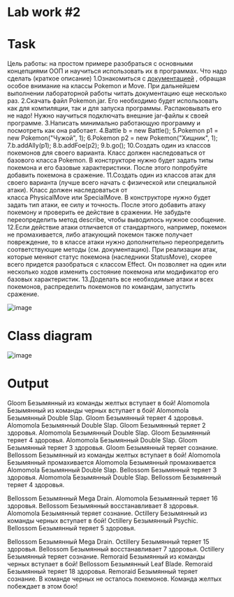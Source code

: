 # Lab work #2

# Task

Цель работы: на простом примере разобраться с основными концепциями ООП и научиться использовать их в программах.
Что надо сделать (краткое описание)
1.Ознакомиться с [документацией](https://se.ifmo.ru/~tony/doc) , обращая особое внимание на классы Pokemon и Move. При дальнейшем выполнении лабораторной работы читать документацию еще несколько раз.
2.Скачать файл Pokemon.jar. Его необходимо будет использовать как для компиляции, так и для запуска программы. Распаковывать его не надо! Нужно научиться подключать внешние jar-файлы к своей программе.
3.Написать минимально работающую программу и посмотреть как она работает.
4.Battle b = new Battle();
5.Pokemon p1 = new Pokemon("Чужой", 1);
6.Pokemon p2 = new Pokemon("Хищник", 1);
7.b.addAlly(p1);
8.b.addFoe(p2);
9.b.go();
10.Создать один из классов покемонов для своего варианта. Класс должен наследоваться от базового класса Pokemon. В конструкторе нужно будет задать типы покемона и его базовые характеристики. После этого попробуйте добавить покемона в сражение.
11.Создать один из классов атак для своего варианта (лучше всего начать с физической или специальной атаки). Класс должен наследоваться от класса PhysicalMove или SpecialMove. В конструкторе нужно будет задать тип атаки, ее силу и точность. После этого добавить атаку покемону и проверить ее действие в сражении. Не забудьте переопределить метод describe, чтобы выводилось нужное сообщение.
12.Если действие атаки отличается от стандартного, например, покемон не промахивается, либо атакующий покемон также получает повреждение, то в классе атаки нужно дополнительно переопределить соответствующие методы (см. документацию). При реализации атак, которые меняют статус покемона (наследники StatusMove), скорее всего придется разобраться с классом Effect. Он позволяет на один или несколько ходов изменить состояние покемона или модификатор его базовых характеристик.
13.Доделать все необходимые атаки и всех покемонов, распределить покемонов по командам, запустить сражение.

![image](https://github.com/BZ6/ProgLab2/assets/85627560/a1a3954c-ed07-4357-96fa-31f130734d45)

# Class diagram

![image](https://github.com/BZ6/ProgLab2/assets/85627560/dc8ca9a0-ca3b-4046-89c0-dff370ed84b3)

# Output

Gloom Безымянный из команды желтых вступает в бой!
Alomomola Безымянный из команды черных вступает в бой!
Alomomola Безымянный Double Slap. 
Gloom Безымянный теряет 4 здоровья.
Alomomola Безымянный Double Slap. 
Gloom Безымянный теряет 2 здоровья.
Alomomola Безымянный Double Slap. 
Gloom Безымянный теряет 4 здоровья.
Alomomola Безымянный Double Slap. 
Gloom Безымянный теряет 3 здоровья.
Gloom Безымянный теряет сознание.
Bellossom Безымянный из команды желтых вступает в бой!
Alomomola Безымянный промахивается
Alomomola Безымянный промахивается
Alomomola Безымянный Double Slap. 
Bellossom Безымянный теряет 3 здоровья.
Alomomola Безымянный Double Slap. 
Bellossom Безымянный теряет 4 здоровья.

Bellossom Безымянный Mega Drain. 
Alomomola Безымянный теряет 16 здоровья.
Bellossom Безымянный восстанавливает 8 здоровья.
Alomomola Безымянный теряет сознание.
Octillery Безымянный из команды черных вступает в бой!
Octillery Безымянный Psychic. 
Bellossom Безымянный теряет 5 здоровья.

Bellossom Безымянный Mega Drain. 
Octillery Безымянный теряет 15 здоровья.
Bellossom Безымянный восстанавливает 7 здоровья.
Octillery Безымянный теряет сознание.
Remoraid Безымянный из команды черных вступает в бой!
Bellossom Безымянный Leaf Blade. 
Remoraid Безымянный теряет 18 здоровья.
Remoraid Безымянный теряет сознание.
В команде черных не осталось покемонов.
Команда желтых побеждает в этом бою!
